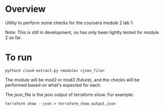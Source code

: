 # Overview

Utility to perform some checks for the coursera module 2 lab 1.

Note: This is still in development, so has only been lightly tested for module 2 so far.

# To run

```
python3 cloud-extract.py <module> <json_file>
```

The module will be mod2 or mod3 (future), and the checks will be performed based on what's expected for each.

The json_file is the json output of terraform show.  For example:

```
terraform show --json > terraform_show_output.json
```




